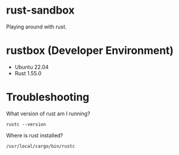 # rust-sandbox
Playing around with rust.

# rustbox (Developer Environment)
- Ubuntu 22.04
- Rust 1.55.0

# Troubleshooting

What version of rust am I running?

```
rustc --version
```

Where is rust installed?

```
/usr/local/cargo/bin/rustc
```